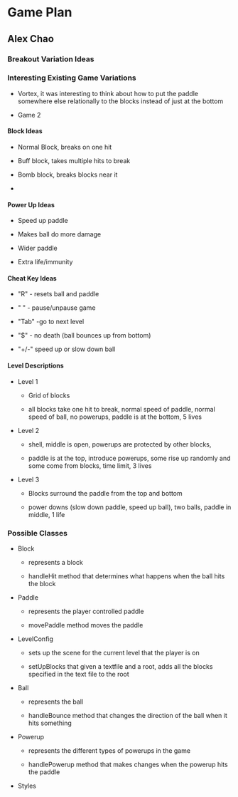 # Game Plan
## Alex Chao


### Breakout Variation Ideas

### Interesting Existing Game Variations

 * Vortex, it was interesting to think about how to put the paddle somewhere else relationally to the blocks instead of 
 just at the bottom 

 * Game 2


#### Block Ideas

 * Normal Block, breaks on one hit 

 * Buff block, takes multiple hits to break

 * Bomb block, breaks blocks near it 
 
 * 


#### Power Up Ideas

 * Speed up paddle 

 * Makes ball do more damage 

 * Wider paddle 
 
 * Extra life/immunity 


#### Cheat Key Ideas

 * "R" - resets ball and paddle 
 
 * " " - pause/unpause game 

 * "Tab" -go to next level

 * "$" - no death (ball bounces up from bottom)

 * "+/-" speed up or slow down ball 


#### Level Descriptions

 * Level 1
   * Grid of blocks 

   * all blocks take one hit to break, normal speed of paddle, normal speed of ball, no powerups,
   paddle is at the bottom, 5 lives  

 * Level 2
   * shell, middle is open, powerups are protected by other blocks,

   * paddle is at the top, introduce powerups, some rise up randomly and some come from blocks, time 
   limit, 3 lives

 * Level 3
   * Blocks surround the paddle from the top and bottom 

   * power downs (slow down paddle, speed up ball), two balls, paddle in middle, 1 life


### Possible Classes

 * Block
   * represents a block 

   * handleHit method that determines what happens when the ball hits the block

 * Paddle
   * represents the player controlled paddle 

   * movePaddle method moves the paddle 

 * LevelConfig
   * sets up the scene for the current level that the player is on 

   * setUpBlocks that given a textfile and a root, adds all the blocks specified in the text file to the root

 * Ball 
   * represents the ball 

   * handleBounce method that changes the direction of the ball when it hits something 

 * Powerup 
   * represents the different types of powerups in the game 

   * handlePowerup method that makes changes when the powerup hits the paddle 
   
 * Styles
